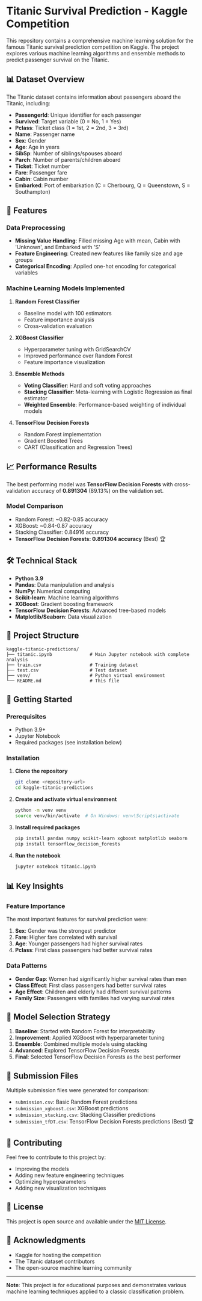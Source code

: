# Titanic Survival Prediction - Kaggle Competition

This repository contains a comprehensive machine learning solution for the famous Titanic survival prediction competition on Kaggle. The project explores various machine learning algorithms and ensemble methods to predict passenger survival on the Titanic.

## 📊 Dataset Overview

The Titanic dataset contains information about passengers aboard the Titanic, including:
- **PassengerId**: Unique identifier for each passenger
- **Survived**: Target variable (0 = No, 1 = Yes)
- **Pclass**: Ticket class (1 = 1st, 2 = 2nd, 3 = 3rd)
- **Name**: Passenger name
- **Sex**: Gender
- **Age**: Age in years
- **SibSp**: Number of siblings/spouses aboard
- **Parch**: Number of parents/children aboard
- **Ticket**: Ticket number
- **Fare**: Passenger fare
- **Cabin**: Cabin number
- **Embarked**: Port of embarkation (C = Cherbourg, Q = Queenstown, S = Southampton)

## 🚀 Features

### Data Preprocessing
- **Missing Value Handling**: Filled missing Age with mean, Cabin with 'Unknown', and Embarked with 'S'
- **Feature Engineering**: Created new features like family size and age groups
- **Categorical Encoding**: Applied one-hot encoding for categorical variables

### Machine Learning Models Implemented

1. **Random Forest Classifier**
   - Baseline model with 100 estimators
   - Feature importance analysis
   - Cross-validation evaluation

2. **XGBoost Classifier**
   - Hyperparameter tuning with GridSearchCV
   - Improved performance over Random Forest
   - Feature importance visualization

3. **Ensemble Methods**
   - **Voting Classifier**: Hard and soft voting approaches
   - **Stacking Classifier**: Meta-learning with Logistic Regression as final estimator
   - **Weighted Ensemble**: Performance-based weighting of individual models

4. **TensorFlow Decision Forests**
   - Random Forest implementation
   - Gradient Boosted Trees
   - CART (Classification and Regression Trees)

## 📈 Performance Results

The best performing model was **TensorFlow Decision Forests** with cross-validation accuracy of **0.891304** (89.13%) on the validation set.

### Model Comparison
- Random Forest: ~0.82-0.85 accuracy
- XGBoost: ~0.84-0.87 accuracy  
- Stacking Classifier: 0.84916 accuracy
- **TensorFlow Decision Forests: 0.891304 accuracy** (Best) 🏆

## 🛠️ Technical Stack

- **Python 3.9**
- **Pandas**: Data manipulation and analysis
- **NumPy**: Numerical computing
- **Scikit-learn**: Machine learning algorithms
- **XGBoost**: Gradient boosting framework
- **TensorFlow Decision Forests**: Advanced tree-based models
- **Matplotlib/Seaborn**: Data visualization

## 📁 Project Structure

```
kaggle-titanic-predictions/
├── titanic.ipynb              # Main Jupyter notebook with complete analysis
├── train.csv                  # Training dataset
├── test.csv                   # Test dataset
├── venv/                      # Python virtual environment
└── README.md                  # This file
```

## 🚀 Getting Started

### Prerequisites
- Python 3.9+
- Jupyter Notebook
- Required packages (see installation below)

### Installation

1. **Clone the repository**
   ```bash
   git clone <repository-url>
   cd kaggle-titanic-predictions
   ```

2. **Create and activate virtual environment**
   ```bash
   python -m venv venv
   source venv/bin/activate  # On Windows: venv\Scripts\activate
   ```

3. **Install required packages**
   ```bash
   pip install pandas numpy scikit-learn xgboost matplotlib seaborn
   pip install tensorflow_decision_forests
   ```

4. **Run the notebook**
   ```bash
   jupyter notebook titanic.ipynb
   ```

## 📊 Key Insights

### Feature Importance
The most important features for survival prediction were:
1. **Sex**: Gender was the strongest predictor
2. **Fare**: Higher fare correlated with survival
3. **Age**: Younger passengers had higher survival rates
4. **Pclass**: First class passengers had better survival rates

### Data Patterns
- **Gender Gap**: Women had significantly higher survival rates than men
- **Class Effect**: First class passengers had better survival rates
- **Age Effect**: Children and elderly had different survival patterns
- **Family Size**: Passengers with families had varying survival rates

## 🎯 Model Selection Strategy

1. **Baseline**: Started with Random Forest for interpretability
2. **Improvement**: Applied XGBoost with hyperparameter tuning
3. **Ensemble**: Combined multiple models using stacking
4. **Advanced**: Explored TensorFlow Decision Forests
5. **Final**: Selected TensorFlow Decision Forests as the best performer

## 📝 Submission Files

Multiple submission files were generated for comparison:
- `submission.csv`: Basic Random Forest predictions
- `submission_xgboost.csv`: XGBoost predictions
- `submission_stacking.csv`: Stacking Classifier predictions
- `submission_tfDT.csv`: TensorFlow Decision Forests predictions (Best) 🏆

## 🤝 Contributing

Feel free to contribute to this project by:
- Improving the models
- Adding new feature engineering techniques
- Optimizing hyperparameters
- Adding new visualization techniques

## 📄 License

This project is open source and available under the [MIT License](LICENSE).

## 🙏 Acknowledgments

- Kaggle for hosting the competition
- The Titanic dataset contributors
- The open-source machine learning community

---

**Note**: This project is for educational purposes and demonstrates various machine learning techniques applied to a classic classification problem.
